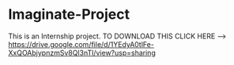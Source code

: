 # Imaginate-Project
This is an Internship project.
TO DOWNLOAD THIS CLICK HERE  --> https://drive.google.com/file/d/1YEdyA0tlFe-XxQOAbjypnzmSv8Ql3nTl/view?usp=sharing
